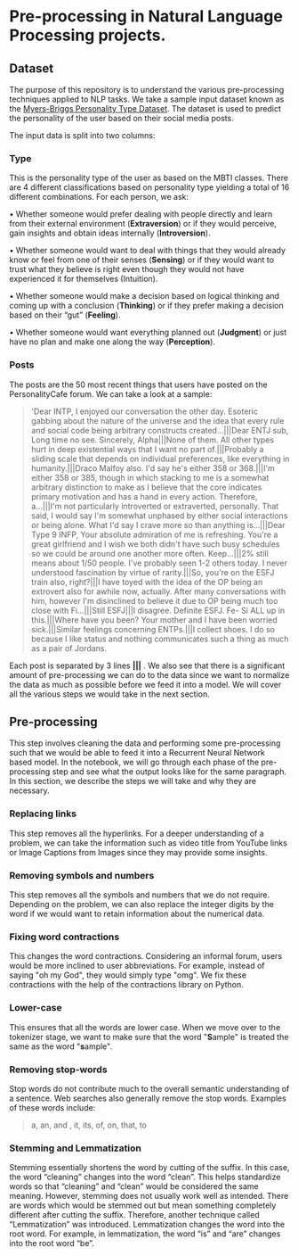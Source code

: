 # Pre-processing in Natural Language Processing projects. 

## Dataset

The purpose of this repository is to understand the various pre-processing techniques applied to NLP tasks. We take a sample input dataset known as the [Myers-Briggs Personality Type Dataset](https://www.kaggle.com/datasnaek/mbti-type). The dataset is used to predict the personality of the user based on their social media posts. 

The input data is split into two columns: 

### Type

This is the personality type of the user as based on the MBTI classes. There are 4 different classifications based on personality type yielding a total of 16 different combinations. For each person, we ask:

•	Whether someone would prefer dealing with people directly and learn from their external environment (**Extraversion**) or if they would perceive, gain insights and obtain ideas internally (**Introversion**). 

•	Whether someone would want to deal with things that they would already know or feel from one of their senses (**Sensing**) or if they would want to trust what they believe is right even though they would not have experienced it for themselves (Intuition).

•	Whether someone would make a decision based on logical thinking and coming up with a conclusion (**Thinking**) or if they prefer making a decision based on their “gut” (**Feeling**). 

•	Whether someone would want everything planned out (**Judgment**) or just have no plan and make one along the way (**Perception**). 

### Posts

The posts are the 50 most recent things that users have posted on the PersonalityCafe forum. We can take a look at a sample: 

>'Dear INTP,   I enjoyed our conversation the other day.  Esoteric gabbing about the nature of the universe and the idea that every rule and social code being arbitrary constructs created...|||Dear ENTJ sub,   Long time no see.  Sincerely, Alpha|||None of them. All other types hurt in deep existential ways that I want no part of.|||Probably a sliding scale that depends on individual preferences, like everything in humanity.|||Draco Malfoy also. I'd say he's either 358 or 368.|||I'm either 358 or 385, though in which stacking to me is a somewhat arbitrary distinction to make as I believe that the core indicates primary motivation and has a hand in every action. Therefore, a...|||I'm not particularly introverted or extraverted, personally. That said, I would say I'm somewhat unphased by either social interactions or being alone. What I'd say I crave more so than anything is...|||Dear Type 9 INFP,  Your absolute admiration of me is refreshing. You're a great girlfriend and I wish we both didn't have such busy schedules so we could be around one another more often.  Keep...|||2% still means about 1/50 people. I've probably seen 1-2 others today. I never understood fascination by virtue of rarity.|||So, you're on the ESFJ train also, right?|||I have toyed with the idea of the OP being an extrovert also for awhile now, actually. After many conversations with him, however I'm disinclined to believe it due to OP being much too close with Fi...|||Still ESFJ|||I disagree.  Definite ESFJ. Fe- Si ALL up in this.|||Where have you been?  Your mother and I have been worried sick.|||Similar feelings concerning ENTPs.|||I collect shoes. I do so because I like status and nothing communicates such a thing as much as a pair of Jordans.

Each post is separated by 3 lines **|||** . We also see that there is a significant amount of pre-processing we can do to the data since we want to normalize the data as much as possible before we feed it into a model. We will cover all the various steps we would take in the next section. 


## Pre-processing

This step involves cleaning the data and performing some pre-processing such that we would be able to feed it into a Recurrent Neural Network based model. In the notebook, we will go through each phase of the pre-processing step and see what the output looks like for the same paragraph. In this section, we describe the steps we will take and why they are necessary. 

### Replacing links 
This step removes all the hyperlinks. For a deeper understanding of a problem, we can take the information such as video title from YouTube links or Image Captions from Images since they may provide some insights. 

### Removing symbols and numbers
This step removes all the symbols and numbers that we do not require. Depending on the problem, we can also replace the integer digits by the word if we would want to retain information about the numerical data. 

### Fixing word contractions
This changes the word contractions. Considering an informal forum, users would be more inclined to user abbreviations. For example, instead of saying "oh my God", they would simply type "omg". We fix these contractions with the help of the contractions library on Python. 

### Lower-case 

This ensures that all the words are lower case. When we move over to the tokenizer stage, we want to make sure that the word "**S**ample" is treated the same as the word "**s**ample". 

### Removing stop-words 
Stop words do not contribute much to the overall semantic understanding of a sentence. Web searches also generally remove the stop words. Examples of these words include: 
> a, an, and , it, its, of, on, that, to

### Stemming and Lemmatization 

Stemming essentially shortens the word by cutting of the suffix. In this case, the word “cleaning” changes into the word “clean”. This helps standardize words so that “cleaning” and “clean” would be considered the same meaning. However, stemming does not usually work well as intended. There are words which would be stemmed out but mean something completely different after cutting the suffix. Therefore, another technique called “Lemmatization” was introduced. Lemmatization changes the word into the root word. For example, in lemmatization, the word “is” and “are” changes into the root word “be”. 

